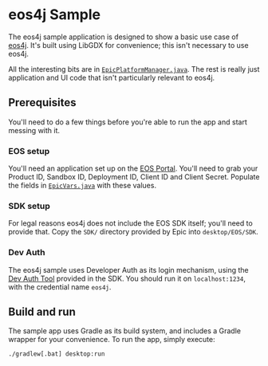 # eos4j Sample

The eos4j sample application is designed to show a basic use case of
[eos4j](https://github.com/Bearwaves/eos4j). It's built using LibGDX for
convenience; this isn't necessary to use eos4j.

All the interesting bits are in [`EpicPlatformManager.java`](
./desktop/src/com/bearwaves/eos4jsample/EpicPlatformManager.java). The rest is
really just application and UI code that isn't particularly relevant to eos4j.

## Prerequisites

You'll need to do a few things before you're able to run the app and start
messing with it.

### EOS setup

You'll need an application set up on the [EOS Portal](
https://dev.epicgames.com/portal/en-US/). You'll need to grab your Product ID,
Sandbox ID, Deployment ID, Client ID and Client Secret. Populate the fields in
[`EpicVars.java`](./desktop/src/com/bearwaves/eos4jsample/EpicVars.java) with
these values.

### SDK setup

For legal reasons eos4j does not include the EOS SDK itself; you'll need to
provide that. Copy the `SDK/` directory provided by Epic into `desktop/EOS/SDK`.

### Dev Auth

The eos4j sample uses Developer Auth as its login mechanism, using the
[Dev Auth Tool](
https://dev.epicgames.com/docs/epic-account-services/developer-authentication-tool
) provided in the SDK. You should run it on `localhost:1234`,
with the credential name `eos4j`.

## Build and run

The sample app uses Gradle as its build system, and includes a Gradle wrapper
for your convenience. To run the app, simply execute:

```sh
./gradlew[.bat] desktop:run
```
